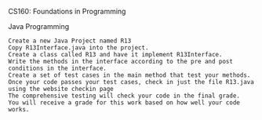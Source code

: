 CS160: Foundations in Programming

Java Programming

    Create a new Java Project named R13
    Copy R13Interface.java into the project.
    Create a class called R13 and have it implement R13Interface.
    Write the methods in the interface according to the pre and post conditions in the interface.
    Create a set of test cases in the main method that test your methods.
    Once your code passes your test cases, check in just the file R13.java using the website checkin page
    The comprehensive testing will check your code in the final grade.
    You will receive a grade for this work based on how well your code works. 
